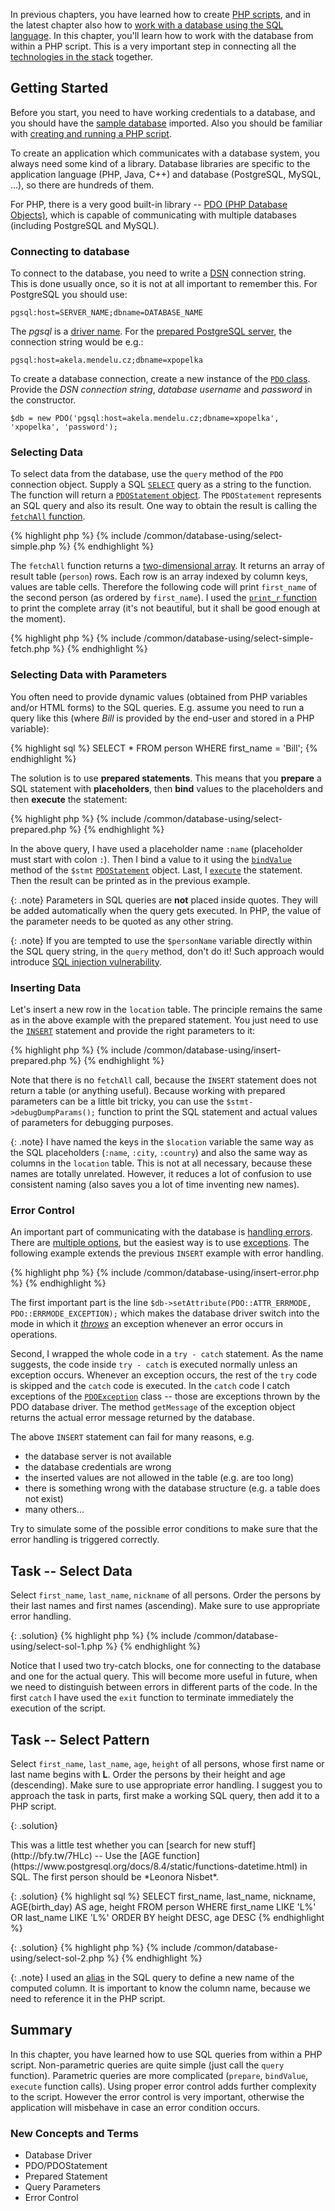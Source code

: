 
In previous chapters, you have learned how to create [PHP scripts](../backend-intro/), and
in the latest chapter also how to
[work with a database using the SQL language](../database-intro/).
In this chapter, you'll learn how to work with the database from within a
PHP script. This is a very important step in connecting all the
[technologies in the stack](todo) together.

## Getting Started
Before you start, you need to have working credentials to a database, and
you should have the [sample database](../database-intro/#database-schema) imported. Also you should be
familiar with [creating and running a PHP script](../backend-intro/#getting-started).

To create an application which communicates with a database system, you
always need some kind of a library. Database libraries are specific to
the application language (PHP, Java, C++) and database (PostgreSQL, MySQL, ...),
so there are hundreds of them.

For PHP, there is a very good built-in library -- [PDO (PHP Database Objects)](http://php.net/manual/en/class.pdo.php),
which is capable of communicating with multiple databases (including PostgreSQL and MySQL).

### Connecting to database
To connect to the database, you need to write a [DSN](http://php.net/manual/en/pdo.construct.php) connection string. This is
done usually once, so it is not at all important to remember this. For PostgreSQL you should
use:

    pgsql:host=SERVER_NAME;dbname=DATABASE_NAME

The *pgsql* is a [driver name](http://php.net/manual/en/ref.pdo-pgsql.connection.php).
For the [prepared PostgreSQL server](http://php.net/manual/en/ref.pdo-pgsql.connection.php), the
connection string would be e.g.:

    pgsql:host=akela.mendelu.cz;dbname=xpopelka

To create a database connection, create a new instance of the [`PDO` class](http://php.net/manual/en/class.pdo.php).
Provide the *DSN connection string*, *database username* and *password* in the constructor.

~~~ php?start_inline=1
$db = new PDO('pgsql:host=akela.mendelu.cz;dbname=xpopelka', 'xpopelka', 'password');
~~~

### Selecting Data
To select data from the database, use the `query` method of the `PDO` connection object.
Supply a SQL [`SELECT`](../database-intro/#select) query as a string to the function. The function will
return a [`PDOStatement` object](http://php.net/manual/en/class.pdostatement.php). The `PDOStatement`
represents an SQL query and
also its result. One way to obtain the result is calling the
[`fetchAll` function](http://php.net/manual/en/pdostatement.fetchall.php).

{% highlight php %}
{% include /common/database-using/select-simple.php %}
{% endhighlight %}

The `fetchAll` function returns a [two-dimensional array](./backend-intro/array/). It returns an array
of result table (`person`) rows. Each row is an array indexed by column keys, values
are table cells. Therefore the following code will print `first_name` of the
second person (as ordered by `first_name`). I used the [`print_r` function](http://php.net/manual/en/function.print-r.php) to
print the complete array (it's not beautiful, but it shall be good enough at the moment).

{% highlight php %}
{% include /common/database-using/select-simple-fetch.php %}
{% endhighlight %}

### Selecting Data with Parameters
You often need to provide dynamic values (obtained from PHP variables and/or HTML forms) to
the SQL queries. E.g. assume you need to run a query like this (where *Bill* is provided
by the end-user and stored in a PHP variable):

{% highlight sql %}
SELECT * FROM person WHERE first_name = 'Bill';
{% endhighlight %}

The solution is to use **prepared statements**. This means that you **prepare** a
SQL statement with **placeholders**, then **bind** values to the placeholders and
then **execute** the statement:

{% highlight php %}
{% include /common/database-using/select-prepared.php %}
{% endhighlight %}

In the above query, I have used a placeholder name `:name` (placeholder must start with colon `:`).
Then I bind a value to it using the [`bindValue`](http://php.net/manual/en/pdostatement.bindvalue.php)
method of the `$stmt` [`PDOStatement`](http://php.net/manual/en/class.pdostatement.php)
object. Last, I [`execute`](http://php.net/manual/en/pdostatement.execute.php) the statement.
Then the result can be printed as in the previous example.

{: .note}
Parameters in SQL queries are **not** placed inside quotes. They will be added automatically
when the query gets executed. In PHP, the value of the parameter needs to be quoted as
any other string.

{: .note}
If you are tempted to use the `$personName` variable directly within the SQL query string,
in the `query` method, don't do it! Such approach would introduce [SQL injection vulnerability](/articles/security/sql-injection/).

### Inserting Data
Let's insert a new row in the `location` table. The principle remains the same as in the
above example with the prepared statement. You just need to use the [`INSERT`](../database-intro/#insert) statement and
provide the right parameters to it:

{% highlight php %}
{% include /common/database-using/insert-prepared.php %}
{% endhighlight %}

Note that there is no `fetchAll` call, because the `INSERT` statement does not return a table
(or anything useful). Because working with prepared parameters can be a little bit tricky, you can
use the `$stmt->debugDumpParams();` function to print the SQL statement and actual values of parameters for
debugging purposes.

{: .note}
I have named the keys in the `$location` variable the same way as the SQL placeholders (`:name`, `:city`, `:country`)
and also the same way as columns in the `location` table. This is not at all necessary, because these names
are totally unrelated. However, it reduces a lot of confusion to use consistent naming (also saves you a lot of time inventing
new names).

### Error Control
An important part of communicating with the database is [handling errors](todo). There are
[multiple options](todo), but the easiest way is to use [exceptions](todo).
The following example extends the previous `INSERT` example with
error handling.

{% highlight php %}
{% include /common/database-using/insert-error.php %}
{% endhighlight %}

The first important part is the line `$db->setAttribute(PDO::ATTR_ERRMODE, PDO::ERRMODE_EXCEPTION);`
which makes the database driver switch into the mode in which it [*throws*](todo) an exception
whenever an error occurs in operations.

Second, I wrapped the whole code in a `try - catch` statement. As the name suggests, the code
inside `try - catch` is executed normally unless an exception occurs. Whenever an exception
occurs, the rest of the `try` code is skipped and the `catch` code is executed.
In the `catch` code I catch exceptions of the [`PDOException`](http://php.net/manual/en/class.pdoexception.php)
class -- those are exceptions
thrown by the PDO database driver. The method `getMessage` of the exception object returns the
actual error message returned by the database.

The above `INSERT` statement can fail for many reasons, e.g.

- the database server is not available
- the database credentials are wrong
- the inserted values are not allowed in the table (e.g. are too long)
- there is something wrong with the database structure (e.g. a table does not exist)
- many others...

Try to simulate some of the possible error conditions to make sure that the
error handling is triggered correctly.

## Task -- Select Data
Select `first_name`, `last_name`, `nickname` of all persons. Order the persons by their
last names and first names (ascending). Make sure to use appropriate error handling.

{: .solution}
{% highlight php %}
{% include /common/database-using/select-sol-1.php %}
{% endhighlight %}

Notice that I used two try-catch blocks, one for connecting to the database and one for the
actual query. This will become more useful in future, when we need to distinguish between
errors in different parts of the code. In the first `catch` I have used the `exit` function to
terminate immediately the execution of the script.

## Task -- Select Pattern
Select `first_name`, `last_name`, `age`, `height` of all persons, whose first name or last name
begins with **L**. Order the persons by their
height and age (descending). Make sure to use appropriate error handling. I suggest you to approach
the task in parts, first make a working SQL query, then add it to a PHP script.

{: .solution}
<div markdown='1'>
This was a little test whether you can [search for new stuff](http://bfy.tw/7HLc) --
Use the [AGE function](https://www.postgresql.org/docs/8.4/static/functions-datetime.html) in SQL.
The first person should be *Leonora Nisbet*.
</div>

{: .solution}
{% highlight sql %}
SELECT first_name, last_name, nickname, AGE(birth_day) AS age, height
		FROM person
		WHERE first_name LIKE 'L%' OR last_name LIKE 'L%'
		ORDER BY height DESC, age DESC
{% endhighlight %}

{: .solution}
{% highlight php %}
{% include /common/database-using/select-sol-2.php %}
{% endhighlight %}

{: .note}
I used an [alias](/articles/sql-join/#aliases) in the SQL query to define a new
name of the computed column. It is important to know
 the column name, because we need to reference it in the PHP script.

## Summary
In this chapter, you have learned how to use SQL queries from within a PHP script.
Non-parametric queries are quite simple (just call the `query` function). Parametric
queries are more complicated (`prepare`, `bindValue`, `execute` function calls).
Using proper error control adds further complexity to the script. However the error control
is very important, otherwise the application will misbehave in case an error condition occurs.

### New Concepts and Terms
- Database Driver
- PDO/PDOStatement
- Prepared Statement
- Query Parameters
- Error Control
